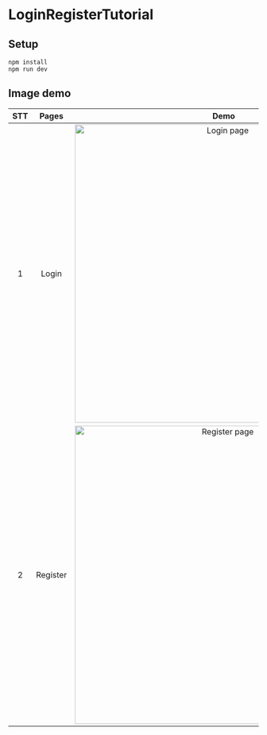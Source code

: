 # LoginRegisterTutorial
## Setup
    npm install
    npm run dev
## Image demo
| **STT** | **Pages** | **Demo** |
| :------: | :------: | :------: |
| 1 | Login | <img alt="Login page" src="https://user-images.githubusercontent.com/89081979/247883935-a0734aba-c8bb-4693-8ac8-b789abcf05a2.png" width="600"> |
| 2 | Register | <img alt="Register page" src="https://user-images.githubusercontent.com/89081979/247883967-eb949097-28e5-499b-bf96-cd9abb477352.png" width="600"> |
